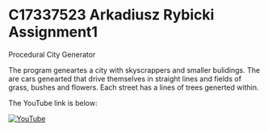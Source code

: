 # C17337523 Arkadiusz Rybicki Assignment1

Procedural City Generator 

The program geneartes a city with skyscrappers and smaller bulidings. The are cars genearted that drive themselves in straight lines and fields of grass, bushes and flowers. Each street has a lines of trees generted within.

The YouTube link is below:

[![YouTube](http://img.https://youtu.be/CUSXBBhUEfc/0.jpg)](https://www.youtube.com/watch?v=CUSXBBhUEfc)



